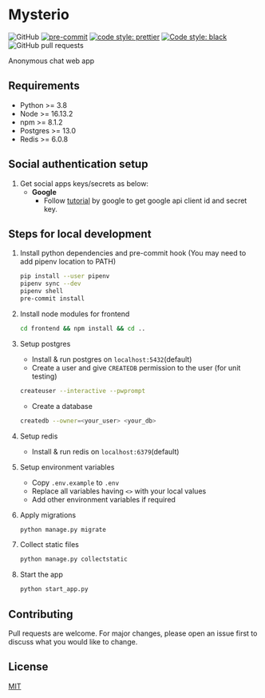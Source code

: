 # Mysterio

![GitHub](https://img.shields.io/github/license/ravisumit33/Mysterio?color=dark%20green)
[![pre-commit](https://img.shields.io/badge/pre--commit-enabled-brightgreen?logo=pre-commit&logoColor=white)](https://github.com/pre-commit/pre-commit)
[![code style: prettier](https://img.shields.io/badge/code_style-prettier-ff69b4.svg?style=flat-square)](https://github.com/prettier/prettier)
[![Code style: black](https://img.shields.io/badge/code%20style-black-000000.svg)](https://github.com/psf/black)
![GitHub pull requests](https://img.shields.io/github/issues-pr/ravisumit33/Mysterio)

[comment]: <> (Add Dependency badge after merging code from dev to master)

Anonymous chat web app

## Requirements

- Python >= 3.8
- Node >= 16.13.2
- npm >= 8.1.2
- Postgres >= 13.0
- Redis >= 6.0.8

## Social authentication setup

1. Get social apps keys/secrets as below:
   - **Google**
     - Follow [tutorial](https://developers.google.com/identity/oauth2/web/guides/get-google-api-clientid)
       by google to get google api client id and secret key.

## Steps for local development

1. Install python dependencies and pre-commit hook
   (You may need to add pipenv location to PATH)

   ```sh
   pip install --user pipenv
   pipenv sync --dev
   pipenv shell
   pre-commit install
   ```

2. Install node modules for frontend

   ```sh
   cd frontend && npm install && cd ..
   ```

3. Setup postgres

   - Install & run postgres on `localhost:5432`(default)
   - Create a user and give `CREATEDB` permission to the user (for unit testing)

   ```sh
   createuser --interactive --pwprompt
   ```

   - Create a database

   ```sh
   createdb --owner=<your_user> <your_db>
   ```

4. Setup redis

   - Install & run redis on `localhost:6379`(default)

5. Setup environment variables

   - Copy `.env.example` to `.env`
   - Replace all variables having `<>` with your local values
   - Add other environment variables if required

6. Apply migrations

   ```sh
   python manage.py migrate
   ```

7. Collect static files

   ```sh
   python manage.py collectstatic
   ```

8. Start the app

   ```sh
   python start_app.py
   ```

## Contributing

Pull requests are welcome.
For major changes, please open an issue first to discuss what you would like to change.

## License

[MIT](https://choosealicense.com/licenses/mit/)
